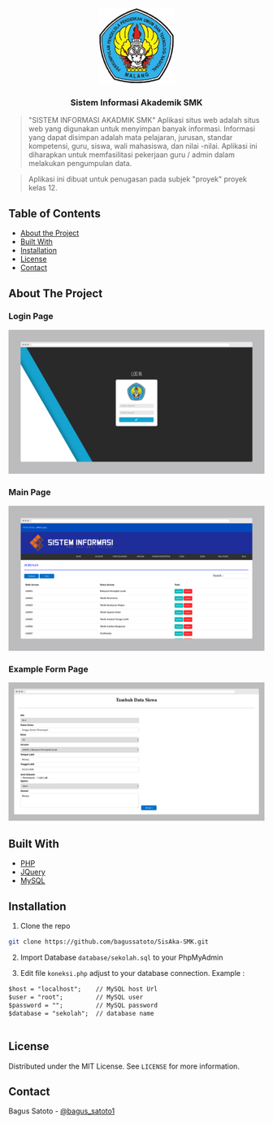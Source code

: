 <!-- PROJECT LOGO -->
<br />
<p align="center">
  <a href="https://smk-nasional-malang.business.site/" target="_blank">
    <img src="logo/smknasional.png" alt="Logo" width="150" height="150">
  </a>

  <h3 align="center">Sistem Informasi Akademik SMK </h3>

> "SISTEM INFORMASI AKADMIK SMK" Aplikasi situs web adalah situs web yang digunakan untuk menyimpan banyak informasi. Informasi yang dapat disimpan adalah mata pelajaran, jurusan, standar kompetensi, guru, siswa, wali mahasiswa, dan nilai -nilai. Aplikasi ini diharapkan untuk memfasilitasi pekerjaan guru / admin dalam melakukan pengumpulan data.

> Aplikasi ini dibuat untuk penugasan pada subjek "proyek" proyek kelas 12.

</p>

<!-- TABLE OF CONTENTS -->
## Table of Contents

* [About the Project](#about-the-project)
* [Built With](#built-with)
* [Installation](#installation)
* [License](#license)
* [Contact](#contact)

<!-- ABOUT THE PROJECT -->
## About The Project

### Login Page

![Login Page](https://github.com/bagussatoto/SisAka-SMK/blob/main/img/login.png)

### Main Page

![Main Page](https://github.com/bagussatoto/SisAka-SMK/blob/main/img/mainpage.png)

### Example Form Page

![Example Form Page](https://github.com/bagussatoto/SisAka-SMK/blob/main/img/form.png)

## Built With
* [PHP](https://www.php.net/)
* [JQuery](https://jquery.com)
* [MySQL](https://www.mysql.com/)

## Installation

1. Clone the repo
```sh
git clone https://github.com/bagussatoto/SisAka-SMK.git
```

<!-- <p align="center">
  <img src="gif/git-clone.gif" alt="Git Clone">
</p> -->

2. Import Database `database/sekolah.sql` to your PhpMyAdmin

3. Edit file `koneksi.php` adjust to your database connection. Example : 
```
$host = "localhost";    // MySQL host Url
$user = "root";         // MySQL user
$password = "";         // MySQL password
$database = "sekolah";  // database name


```

<!-- LICENSE -->
## License

Distributed under the MIT License. See `LICENSE` for more information.

<!-- CONTACT -->
## Contact

Bagus Satoto - [@bagus_satoto1](https://instagram.com/bagus_satoto1) 
